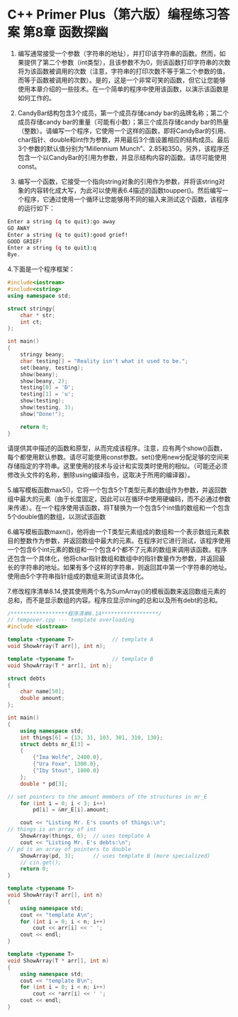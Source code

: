 # C++ Primer Plus（第六版）编程练习答案 第8章 函数探幽

1. 编写通常接受一个参数（字符串的地址），并打印该字符串的函数。然而，如果提供了第二个参数（int类型），且该参数不为0，则该函数打印字符串的次数将为该函数被调用的次数（注意，字符串的打印次数不等于第二个参数的值，而等于函数被调用的次数）。是的，这是一个非常可笑的函数，但它让您能够使用本章介绍的一些技术。在一个简单的程序中使用该函数，以演示该函数是如何工作的。

2. CandyBar结构包含3个成员，第一个成员存储candy bar的品牌名称；第二个成员存储candy bar的重量（可能有小数）；第三个成员存储candy bar的热量（整数）。请编写一个程序，它使用一个这样的函数，即将CandyBar的引用、char指针、double和int作为参数，并用最后3个值设置相应的结构成员。最后3个参数的默认值分别为“Millennium Munch”、2.85和350。另外，该程序还包含一个以CandyBar的引用为参数，并显示结构内容的函数。请尽可能使用const。

3. 编写一个函数，它接受一个指向string对象的引用作为参数，并将该string对象的内容转化成大写，为此可以使用表6.4描述的函数toupper()。然后编写一个程序，它通过使用一个循环让您能够用不同的输入来测试这个函数，该程序的运行如下：

```bash
Enter a string (q to quit):go away
GO AWAY
Enter a string (q to quit):good grief!
GOOD GRIEF!
Enter a string (q to quit):q
Bye.
```

4.下面是一个程序框架：

```cpp
#include<iostream>
#include<cstring>
using namespace std;

struct stringy{
    char * str;
    int ct;
};

int main()
{
    stringy beany;
    char testing[] = "Reality isn't what it used to be.";
    set(beany, testing);
    show(beany);
    show(beany, 2);
    testing[0] = 'D';
    testing[1] = 'u';
    show(testing);
    show(testing, 3);
    show("Done!");

    return 0;
}
```

请提供其中描述的函数和原型，从而完成该程序。注意，应有两个show()函数，每个都使用默认参数。请尽可能使用const参数。set()使用new分配足够的空间来存储指定的字符串。这里使用的技术与设计和实现类时使用的相似。（可能还必须修改头文件的名称，删除using编译指令，这取决于所用的编译器）。

5.编写模板函数max5()，它将一个包含5个T类型元素的数组作为参数，并返回数组中最大的元素（由于长度固定，因此可以在循环中使用硬编码，而不必通过参数来传递）。在一个程序使用该函数，将T替换为一个包含5个int值的数组和一个包含5个double值的数组，以测试该函数

6.编写模板函数maxn()，他将由一个T类型元素组成的数组和一个表示数组元素数目的整数作为参数，并返回数组中最大的元素。在程序对它进行测试，该程序使用一个包含6个int元素的数组和一个包含4个都不了元素的数组来调用该函数。程序还包含一个具体化，他将char指针数组和数组中的指针数量作为参数，并返回最长的字符串的地址。如果有多个这样的字符串，则返回其中第一个字符串的地址。使用由5个字符串指针组成的数组来测试该具体化。

7.修改程序清单8.14,使其使用两个名为SumArray()的模板函数来返回数组元素的总和，而不是显示数组的内容。程序应显示thing的总和以及所有debt的总和。

```cpp
/******************程序清单8.14******************/
// tempover.cpp --- template overloading
#include <iostream>

template <typename T>            // template A
void ShowArray(T arr[], int n);

template <typename T>            // template B
void ShowArray(T * arr[], int n);

struct debts
{
    char name[50];
    double amount;
};

int main()
{
    using namespace std;
    int things[6] = {13, 31, 103, 301, 310, 130};
    struct debts mr_E[3] =
    {
        {"Ima Wolfe", 2400.0},
        {"Ura Foxe", 1300.0},
        {"Iby Stout", 1800.0}
    };
    double * pd[3];

// set pointers to the amount members of the structures in mr_E
    for (int i = 0; i < 3; i++)
        pd[i] = &mr_E[i].amount;

    cout << "Listing Mr. E's counts of things:\n";
// things is an array of int
    ShowArray(things, 6);  // uses template A
    cout << "Listing Mr. E's debts:\n";
// pd is an array of pointers to double
    ShowArray(pd, 3);      // uses template B (more specialized)
    // cin.get();
    return 0;
}

template <typename T>
void ShowArray(T arr[], int n)
{
    using namespace std;
    cout << "template A\n";
    for (int i = 0; i < n; i++)
        cout << arr[i] << ' ';
    cout << endl;
}

template <typename T>
void ShowArray(T * arr[], int n)
{
    using namespace std;
    cout << "template B\n";
    for (int i = 0; i < n; i++)
        cout << *arr[i] << ' ';
    cout << endl;
}
```
